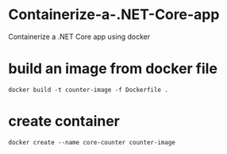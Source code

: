 # Containerize-a-.NET-Core-app
Containerize a .NET Core app using docker

# build an image from docker file
	docker build -t counter-image -f Dockerfile .

# create container
	docker create --name core-counter counter-image
  
